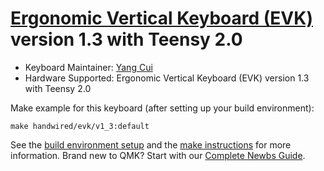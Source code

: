 # [Ergonomic Vertical Keyboard (EVK)](https://github.com/YangPiCui/ErgonomicVerticalKeyboard) version 1.3 with Teensy 2.0

* Keyboard Maintainer: [Yang Cui](https://github.com/YangPiCui)  
* Hardware Supported: Ergonomic Vertical Keyboard (EVK) version 1.3 with Teensy 2.0

Make example for this keyboard (after setting up your build environment):

    make handwired/evk/v1_3:default

See the [build environment setup](https://docs.qmk.fm/#/getting_started_build_tools) and the [make instructions](https://docs.qmk.fm/#/getting_started_make_guide) for more information. Brand new to QMK? Start with our [Complete Newbs Guide](https://docs.qmk.fm/#/newbs).
